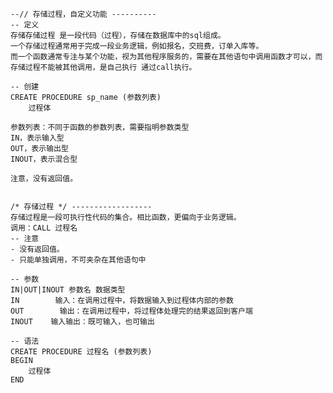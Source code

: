    
    --// 存储过程，自定义功能 ----------
    -- 定义
    存储存储过程 是一段代码（过程），存储在数据库中的sql组成。
    一个存储过程通常用于完成一段业务逻辑，例如报名，交班费，订单入库等。
    而一个函数通常专注与某个功能，视为其他程序服务的，需要在其他语句中调用函数才可以，而存储过程不能被其他调用，是自己执行 通过call执行。
    
    -- 创建
    CREATE PROCEDURE sp_name (参数列表)
        过程体
    
    参数列表：不同于函数的参数列表，需要指明参数类型
    IN，表示输入型
    OUT，表示输出型
    INOUT，表示混合型
    
    注意，没有返回值。
    
    
    /* 存储过程 */ ------------------
    存储过程是一段可执行性代码的集合。相比函数，更偏向于业务逻辑。
    调用：CALL 过程名
    -- 注意
    - 没有返回值。
    - 只能单独调用，不可夹杂在其他语句中
    
    -- 参数
    IN|OUT|INOUT 参数名 数据类型
    IN        输入：在调用过程中，将数据输入到过程体内部的参数
    OUT        输出：在调用过程中，将过程体处理完的结果返回到客户端
    INOUT    输入输出：既可输入，也可输出
    
    -- 语法
    CREATE PROCEDURE 过程名 (参数列表)
    BEGIN
        过程体
    END
    